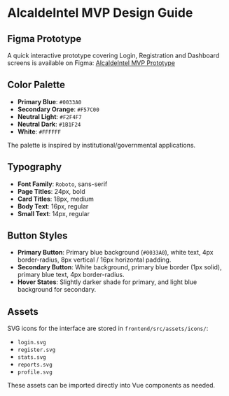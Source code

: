 # AlcaldeIntel MVP Design Guide

## Figma Prototype
A quick interactive prototype covering Login, Registration and Dashboard screens is available on Figma:
[AlcaldeIntel MVP Prototype](https://www.figma.com/file/TODO_REPLACE_WITH_REAL_LINK/AlcaldeIntel-MVP?type=design&node-id=0-1)

## Color Palette
- **Primary Blue**: `#0033A0`
- **Secondary Orange**: `#F57C00`
- **Neutral Light**: `#F2F4F7`
- **Neutral Dark**: `#1B1F24`
- **White**: `#FFFFFF`

The palette is inspired by institutional/governmental applications.

## Typography
- **Font Family**: `Roboto`, sans-serif
- **Page Titles**: 24px, bold
- **Card Titles**: 18px, medium
- **Body Text**: 16px, regular
- **Small Text**: 14px, regular

## Button Styles
- **Primary Button**: Primary blue background (`#0033A0`), white text, 4px border-radius, 8px vertical / 16px horizontal padding.
- **Secondary Button**: White background, primary blue border (1px solid), primary blue text, 4px border-radius.
- **Hover States**: Slightly darker shade for primary, and light blue background for secondary.

## Assets
SVG icons for the interface are stored in `frontend/src/assets/icons/`:
- `login.svg`
- `register.svg`
- `stats.svg`
- `reports.svg`
- `profile.svg`

These assets can be imported directly into Vue components as needed.
